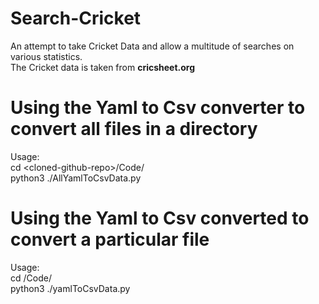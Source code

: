 # Search-Cricket
An attempt to take Cricket Data and allow a multitude of searches on various statistics.\
The Cricket data is taken from <b>cricsheet.org</b>

# Using the Yaml to Csv converter to convert all files in a directory
Usage:\
cd &lt;cloned-github-repo&gt;/Code/\
python3 ./AllYamlToCsvData.py <absolute-path-to-base-address-storing-all-yaml-files> <absolute-path-to-output-directory>

# Using the Yaml to Csv converted to convert a particular file
Usage:\
cd <cloned-github-repo>/Code/\
python3 ./yamlToCsvData.py <absolute-path-to-yaml-file> <absolute-path-to-output-directory>
